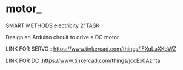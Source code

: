 # motor_
SMART METHODS electricity 2"TASK

Design an Arduino circuit to drive a DC motor

LINK FOR SERVO : https://www.tinkercad.com/things/iFXqLuXKdWZ


LINK FOR DC :https://www.tinkercad.com/things/jccEx0Aznta
